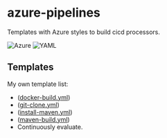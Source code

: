 # azure-pipelines

Templates with Azure styles to build cicd processors.

![Azure](https://img.shields.io/badge/azure-%230072C6.svg?style=for-the-badge&logo=microsoftazure&logoColor=white)
![YAML](https://img.shields.io/badge/yaml-red?style=for-the-badge&logo=YAML&logoColor=white)
## Templates

My own template list:

- ([docker-build.yml](https://github.com/BigCat3997/azure-pipelines/blob/main/templates/docker-build-java.yml))
- ([git-clone.yml](https://github.com/BigCat3997/azure-pipelines/blob/main/templates/git-clone.yml))
- ([install-maven.yml](https://github.com/BigCat3997/azure-pipelines/blob/main/templates/install-maven.yml))
- ([maven-build.yml](https://github.com/BigCat3997/azure-pipelines/blob/main/templates/maven-build.yml))
- Continuously evaluate.
